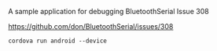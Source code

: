 A sample application for debugging BluetoothSerial Issue 308

https://github.com/don/BluetoothSerial/issues/308

    cordova run android --device
